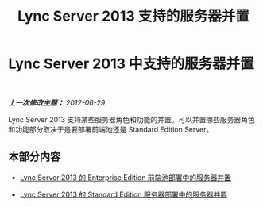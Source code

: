 ﻿---
title: Lync Server 2013 支持的服务器并置
TOCTitle: 支持的服务器并置
ms:assetid: 3be990a1-5485-4b83-b73f-947ac97821f9
ms:mtpsurl: https://technet.microsoft.com/zh-cn/library/Gg425885(v=OCS.15)
ms:contentKeyID: 49312563
ms.date: 05/19/2016
mtps_version: v=OCS.15
ms.translationtype: HT
---

# Lync Server 2013 中支持的服务器并置

 

_**上一次修改主题：** 2012-06-29_

Lync Server 2013 支持某些服务器角色和功能的并置。可以并置哪些服务器角色和功能部分取决于是要部署前端池还是 Standard Edition Server。

## 本部分内容

  - [Lync Server 2013 的 Enterprise Edition 前端池部署中的服务器并置](lync-server-2013-server-collocation-in-an-enterprise-edition-front-end-pool-deployment.md)

  - [Lync Server 2013 的 Standard Edition 服务器部署中的服务器并置](lync-server-2013-server-collocation-in-a-standard-edition-server-deployment.md)

